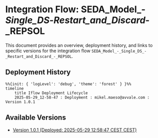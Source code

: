 # Integration Flow: SEDA_Model_-_Single_DS_-_Restart_and_Discard_-_REPSOL

This document provides an overview, deployment history, and links to specific versions for the integration flow `SEDA_Model_-_Single_DS_-_Restart_and_Discard_-_REPSOL`.

## Deployment History
<!-- DEPLOYMENT_TIMELINE_START -->
```mermaid
%%{init: { 'logLevel': 'debug', 'theme': 'forest' } }%%
timeline
    title Iflow Deployment Lifecycle
    2025-05-29_12-58-47 : Deployment : mikel.maeso@avvale.com : Version 1.0.1
```
<!-- DEPLOYMENT_TIMELINE_END -->

## Available Versions
<!-- VERSION_LINKS_START -->
- [Version 1.0.1 (Deployed: 2025-05-29 12:58:47 CEST CEST)](./1.0.1/readme.md)
<!-- VERSION_LINKS_END -->